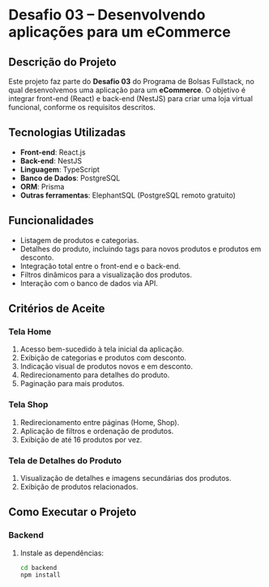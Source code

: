 # Desafio 03 – Desenvolvendo aplicações para um eCommerce

## Descrição do Projeto

Este projeto faz parte do **Desafio 03** do Programa de Bolsas Fullstack, no qual desenvolvemos uma aplicação para um **eCommerce**. O objetivo é integrar front-end (React) e back-end (NestJS) para criar uma loja virtual funcional, conforme os requisitos descritos.

## Tecnologias Utilizadas

- **Front-end**: React.js
- **Back-end**: NestJS
- **Linguagem**: TypeScript
- **Banco de Dados**: PostgreSQL
- **ORM**: Prisma
- **Outras ferramentas**: ElephantSQL (PostgreSQL remoto gratuito)

## Funcionalidades

- Listagem de produtos e categorias.
- Detalhes do produto, incluindo tags para novos produtos e produtos em desconto.
- Integração total entre o front-end e o back-end.
- Filtros dinâmicos para a visualização dos produtos.
- Interação com o banco de dados via API.

## Critérios de Aceite

### Tela Home

1. Acesso bem-sucedido à tela inicial da aplicação.
2. Exibição de categorias e produtos com desconto.
3. Indicação visual de produtos novos e em desconto.
4. Redirecionamento para detalhes do produto.
5. Paginação para mais produtos.

### Tela Shop

1. Redirecionamento entre páginas (Home, Shop).
2. Aplicação de filtros e ordenação de produtos.
3. Exibição de até 16 produtos por vez.

### Tela de Detalhes do Produto

1. Visualização de detalhes e imagens secundárias dos produtos.
2. Exibição de produtos relacionados.

## Como Executar o Projeto

### Backend

1. Instale as dependências:
   ```bash
   cd backend
   npm install
